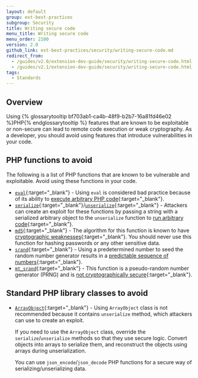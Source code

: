 ```yaml
---
layout: default
group: ext-best-practices
subgroup: Security
title: Writing secure code
menu_title: Writing secure code
menu_order: 2100
version: 2.0
github_link: ext-best-practices/security/writing-secure-code.md
redirect_from:
  - /guides/v2.0/extension-dev-guide/security/writing-secure-code.html
  - /guides/v2.1/extension-dev-guide/security/writing-secure-code.html
tags:
  - Standards
---
```


## Overview

Using {% glossarytooltip bf703ab1-ca4b-48f9-b2b7-16a81fd46e02 %}PHP{% endglossarytooltip %} features that are known to be exploitable or non-secure can lead to remote code execution or weak cryptography.
As a developer, you should avoid using features that introduce vulnerabilities in your code.

## PHP functions to avoid

The following is a list of PHP functions that are known to be vulnerable and exploitable.
Avoid using these functions in your code.

* [`eval`][0]{:target="_blank"} - Using `eval` is considered bad practice because of its ability to [execute arbitrary PHP code][1]{:target="_blank"}.
* [`serialize`][2]{:target="_blank"}/[`unserialize`][3]{:target="_blank"} - Attackers can create an exploit for these functions by passing a string with a serialized arbitrary object to the `unserialize` function to [run arbitrary code][4]{:target="_blank"}.
* [`md5`][5]{:target="_blank"} - The algorithm for this function is known to have [cryptographic weaknesses][6]{:target="_blank"}.
  You should never use this function for hashing passwords or any other sensitive data.
* [`srand`][7]{:target="_blank"} - Using a predetermined number to seed the random number generator results in a [predictable sequence of numbers][8]{:target="_blank"}.
* [`mt_srand`][9]{:target="_blank"} - This function is a pseudo-random number generator (PRNG) and is [not cryptographically secure][10]{:target="_blank"}.

## Standard PHP library classes to avoid

* [`ArrayObject`][11]{:target="_blank"} - Using `ArrayObject` class is not recommended because it contains `unserialize` method, which attackers can use to create an exploit.

  If you need to use the `ArrayObject` class, override the `serialize`/`unserialize` methods so that they use secure logic. 
  Convert objects into arrays to serialize them, and reconstruct the objects using arrays during unserialization.

  You can use `json_encode`/`json_decode` PHP functions for a secure way of serializing/unserializing data.

[0]:http://php.net/manual/en/function.eval.php
[1]:https://www.owasp.org/index.php/PHP_Security_Cheat_Sheet#Code_Injection
[2]:http://php.net/manual/en/function.serialize.php
[3]:http://php.net/manual/en/function.unserialize.php
[4]:https://www.owasp.org/index.php/PHP_Object_Injection
[5]:http://php.net/manual/en/function.md5.php
[6]:https://www.owasp.org/index.php/Guide_to_Cryptography#Hashes
[7]:http://php.net/manual/en/function.srand.php
[8]:http://programmers.stackexchange.com/questions/76229/predicting-the-output-of-phps-rand
[9]:http://php.net/manual/en/function.mt-rand.php
[10]:http://phpsecurity.readthedocs.io/en/latest/Insufficient-Entropy-For-Random-Values.html
[11]:http://php.net/manual/en/class.arrayobject.php
